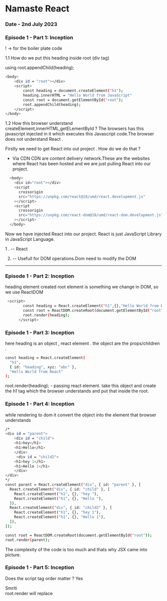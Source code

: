# Namaste React

### Date - 2nd July 2023

### Episode 1 - Part 1: Inception

! -> for the boiler plate code

1.1 How do we put this heading inside root (div tag)

using root.appendChild(heading);

```sh
<body>
    <div id = "root"></div>
    <script>
        const heading = document.createElement("h1");
        heading.innerHTML = "Hello World from JavaScript"
        const root = document.getElementById("root");
        root.appendChild(heading);
    </script>
</body>
```

1.2 How this browser understand createElement,innerHTML,getELementById ?
The browsers has this javascript injected in it which executes this Javascript code.The browser does not understand React .

Firstly we need to get React into out project . How do we do that ?

- Via CDN
  CDN are content delivery network.These are the websites where React has been hosted and we are just pulling React into our project.

```sh
  <body>
    <div id="root"></div>
    <script
      crossorigin
      src="https://unpkg.com/react@18/umd/react.development.js"
    ></script>
    <script
      crossorigin
      src="https://unpkg.com/react-dom@18/umd/react-dom.development.js"
    ></script>
  </body>

```

Now we have injected React into our project.
React is just JavaScript Library in JavaScript Language.

1 . <script
      crossorigin
      src="https://unpkg.com/react@18/umd/react.development.js"
    ></script> -- React

2. <script
     crossorigin
     src="https://unpkg.com/react-dom@18/umd/react-dom.development.js"
   ></script> -- Usefull for DOM operations.Dom need to modify the DOM

---

### Episode 1 - Part 2: Inception

heading element created
root element is something we change in DOM, so we use ReactDOM

```sh
 <script>
        const heading = React.createElement("h1",{},"Hello World from React");
        const root = ReactDOM.createRoot(document.getElementById("root"));
        root.render(heading);
      </script>

```

### Episode 1 - Part 3: Inception

here heading is an object , react element . the object are the props/children .

```sh
const heading = React.createElement(
  "h1",
  { id: "heading", xyz: "abc" },
  "Hello World from React"
);
```

root.render(heading); - passing react element. take this object and create the h1 tag which the browser understands and put that inside the root.

### Episode 1 - Part 4: Inception

while rendering to dom it convert the object into the element that browser understands

```sh
/*
<div id = "parent">
    <div id = "child">
    <h1>hey</h1>
    <h1>Hello</h1>
    </div>
     <div id = "child2">
    <h1>hey 1</h1>
    <h1>Hello 1</h1>
    </div>
</div>
*/
const parent = React.createElement("div", { id: "parent" }, [
  React.createElement("div", { id: "child" }, [
    React.createElement("h1", {}, "hey "),
    React.createElement("h1", {}, "Hello "),
  ]),
  React.createElement("div", { id: "child2" }, [
    React.createElement("h1", {}, "hey 1"),
    React.createElement("h1", {}, "Hello 1"),
  ]),
]);

const root = ReactDOM.createRoot(document.getElementById("root"));
root.render(parent);
```

The complexity of the code is too much and thats why JSX came into picture.

### Episode 1 - Part 5: Inception

Does the script tag order matter ? Yes

 <div id="root">Smriti</div>
 root.render will replace
